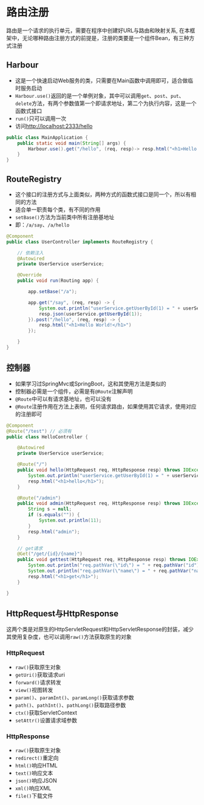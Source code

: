 # 路由注册

路由是一个请求的执行单元，需要在程序中创建好URL与路由和映射关系, 在本框架中，无论哪种路由注册方式的前提是，注册的类要是一个组件Bean，有三种方式注册

## Harbour

* 这是一个快速启动Web服务的类，只需要在Main函数中调用即可，适合做临时服务启动
* `Harbour.use()`返回的是一个单例对象，其中可以调用`get`、`post`、`put`、`delete`方法，有两个参数值第一个即请求地址，第二个为执行内容，这是一个函数式接口
* `run()`只可以调用一次
* 访问<http://localhost:2333/hello>

```java
public class MainApplication {
    public static void main(String[] args) {
        Harbour.use().get("/hello", (req, resp)-> resp.html("<h1>Hello World!</h1>")).run(MainApplication.class, args);
    }
}
```

## RouteRegistry

* 这个接口的注册方式与上面类似，两种方式的函数式接口是同一个，所以有相同的方法
* 适合单一职责每个类，有不同的作用
* `setBase()`方法为当前类中所有注册基地址
* 即：`/a/say`、`/a/hello`

```java
@Component
public class UserController implements RouteRegistry {

    // 依赖注入
    @Autowired
    private UserService userService;

    @Override
    public void run(Routing app) {

        app.setBase("/a");

        app.get("/say", (req, resp) -> {
            System.out.println("userService.getUserById(1) = " + userService.getUserById(1));
            resp.json(userService.getUserById(1));
        }).post("/hello", (req, resp) -> {
            resp.html("<h1>Hello World!</h1>")
        });

    }
}
```

## 控制器

* 如果学习过SpringMvc或SpringBoot，这和其使用方法是类似的
* 控制器必需是一个组件，必需是有`@Route`注解声明
* `@Route`中可以有请求基地址，也可以没有
* `@Route`注册作用在方法上表明，任何请求路由，如果使用其它请求，使用对应的注册即可

```java
@Component
@Route("/test") // 必须有
public class HelloController {

    @Autowired
    private UserService userService;

    @Route("/")
    public void hello(HttpRequest req, HttpResponse resp) throws IOException {
        System.out.println("userService.getUserById(1) = " + userService.getUserById(1));
        resp.html("<h1>hello</h1>");
    }

    @Route("/admin")
    public void admin(HttpRequest req, HttpResponse resp) throws IOException {
        String s = null;
        if (s.equals("")) {
            System.out.println(11);
        }
        resp.html("admin");
    }

    // get请求
    @Get("/get/{id}/{name}")
    public void gettest(HttpRequest req, HttpResponse resp) throws IOException {
        System.out.println("req.pathVar(\"id\") = " + req.pathVar("id"));
        System.out.println("req.pathVar(\"name\") = " + req.pathVar("name"));
        resp.html("<h1>get</h1>");
    }

}
```

## HttpRequest与HttpResponse

这两个类是对原生的HttpServletRequest和HttpServletResponse的封装，减少其使用复杂度，也可以调用`raw()`方法获取原生的对象

### HttpRequest

* `raw()`获取原生对象
* `getUri()`获取请求uri
* `forward()`请求转发
* `view()`视图转发
* `param()`、`paramInt()`、`paramLong()`获取请求参数
* `path()`、`pathInt()`、`pathLong()`获取路径参数
* `ctx()`获取ServletContext
* `setAttr()`设置请求域参数

### HttpResponse

* `raw()`获取原生对象
* `redirect()`重定向
* `html()`响应HTML
* `text()`响应文本
* `json()`响应JSON
* `xml()`响应XML
* `file()`下载文件
